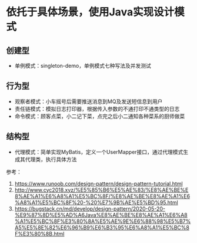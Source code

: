 # 依托于具体场景，使用Java实现设计模式
## 创建型
- 单例模式：singleton-demo，单例模式七种写法及并发测试

## 行为型
- 观察者模式：小车摇号后需要推送消息到MQ及发送短信息到用户
- 责任链模式：模拟日志打印器，根据传入参数的不通打印不通类型的日志
- 命令模式：顾客点菜，小二记下菜，点完之后小二通知各种菜系的厨师做菜

## 结构型
- 代理模式：简单实现MyBatis，定义一个UserMapper接口，通过代理模式生成其代理类，执行具体方法


参考：
1. https://www.runoob.com/design-pattern/design-pattern-tutorial.html
2. http://www.cyc2018.xyz/%E5%85%B6%E5%AE%83/%E8%AE%BE%E8%AE%A1%E6%A8%A1%E5%BC%8F/%E8%AE%BE%E8%AE%A1%E6%A8%A1%E5%BC%8F%20-%20%E7%9B%AE%E5%BD%95.html
3. https://bugstack.cn/md/develop/design-pattern/2020-05-20-%E9%87%8D%E5%AD%A6Java%E8%AE%BE%E8%AE%A1%E6%A8%A1%E5%BC%8F%E3%80%8A%E5%AE%9E%E6%88%98%E5%B7%A5%E5%8E%82%E6%96%B9%E6%B3%95%E6%A8%A1%E5%BC%8F%E3%80%8B.html